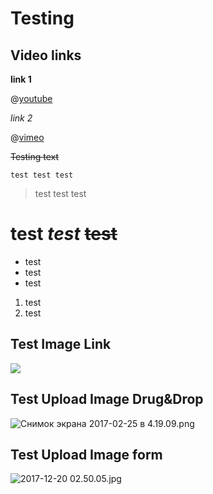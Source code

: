 # Testing 
## Video links 

**link 1** 

@[youtube](https://www.youtube.com/watch?v=j5f0seU6OVk) 

_link 2_ 

@[vimeo](https://vimeo.com/248093915) 

~~Testing text~~

`test test test` 
> test test test 
> 

# **test** _test_ ~~test~~ 

* test 
* test 
* test 

1. test
1. test 

## Test Image Link 

![](https://i.ytimg.com/vi/-dhHrg-KbJ0/maxresdefault.jpg) 

## Test Upload Image Drug&Drop 

![Снимок экрана 2017-02-25 в 4.19.09.png](https://images.golos.io/DQmVPXycE4zw3dKEXVEi8KJwZgQMb9sy3dQ9BB7qWkZZYjh/%D0%A1%D0%BD%D0%B8%D0%BC%D0%BE%D0%BA%20%D1%8D%D0%BA%D1%80%D0%B0%D0%BD%D0%B0%202017-02-25%20%D0%B2%204.19.09.png) 

## Test Upload Image form 

![2017-12-20 02.50.05.jpg](https://images.golos.io/DQmf6rYu7XhuvvKkuMJVsFCS9cjLUMkCsGh9CLCakAPjUvw/2017-12-20%2002.50.05.jpg)